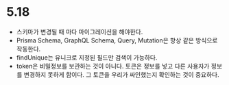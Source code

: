 # 5.18

- 스키마가 변경될 때 마다 마이그레이션을 해야한다.
- Prisma Schema, GraphQL Schema, Query, Mutation은 항상 같은 방식으로 작동한다.
- findUnique는 유니크로 지정된 필드만 검색이 가능하다.
- token은 비밀정보를 보관하는 것이 아니다. 토큰은 정보를 넣고 다른 사용자가 정보를 변경하지 못하게 함이다. 그 토큰을 우리가 싸인했는지 확인하는 것이 중요하다.
